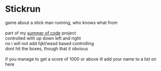 # Stickrun
game about a stick man running, who knows what from<br><br>
part of my [summer of code](https://github.com/crypticC0der/summerofcode) project<br>
controlled with up down left and right<br>
no i will not add hjkl/wasd based controlling<br>
dont hit the boxes, though that it obvious<br>
<br>
if you manage to get a score of 1000 or above ill add your name to a list on here<br>
